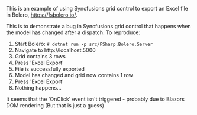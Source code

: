 This is an example of using Syncfusions grid control to export an Excel file in Bolero, https://fsbolero.io/.

This is to demonstrate a bug in Syncfusions grid control that happens when the model has changed after a dispatch.
To reproduce:
1. Start Bolero: `# dotnet run -p src/FSharp.Bolero.Server`
2. Navigate to http://localhost:5000
3. Grid contains 3 rows
4. Press 'Excel Export'
5. File is successfully exported
6. Model has changed and grid now contains 1 row
7. Press 'Excel Export'
8. Nothing happens...

It seems that the 'OnClick' event isn't triggered - probably due to Blazors DOM rendering (But that is just a guess)
